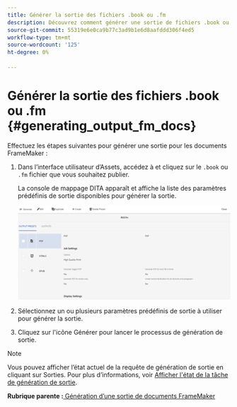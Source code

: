 ```yaml
---
title: Générer la sortie des fichiers .book ou .fm
description: Découvrez comment générer une sortie de fichiers .book ou .fm
source-git-commit: 55319e6e0ca9b77c3ad9b1e6d8aafddd306f4ed5
workflow-type: tm+mt
source-wordcount: '125'
ht-degree: 0%

---
```



# Générer la sortie des fichiers .book ou .fm {#generating_output_fm_docs}

Effectuez les étapes suivantes pour générer une sortie pour les documents FrameMaker :

1. Dans l’interface utilisateur d’Assets, accédez à et cliquez sur le `.book` ou `.fm` fichier que vous souhaitez publier.

   La console de mappage DITA apparaît et affiche la liste des paramètres prédéfinis de sortie disponibles pour générer la sortie.

   ![](images/publish-fm-doc.png)

1. Sélectionnez un ou plusieurs paramètres prédéfinis de sortie à utiliser pour générer la sortie.

1. Cliquez sur l&#39;icône Générer pour lancer le processus de génération de sortie.


>[!NOTE]
>
> Vous pouvez afficher l’état actuel de la requête de génération de sortie en cliquant sur Sorties. Pour plus d’informations, voir [Afficher l&#39;état de la tâche de génération de sortie](fm-output-view-status.md).

**Rubrique parente :**[ Génération d’une sortie de documents FrameMaker](fm-output-generatation.md)

